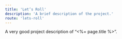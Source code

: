 ```yaml
---
title: 'Let’s Roll'  
description: 'A brief description of the project.'  
route: 'lets-roll'  
---
```


A very good project description of “<%= page.title %>”.
